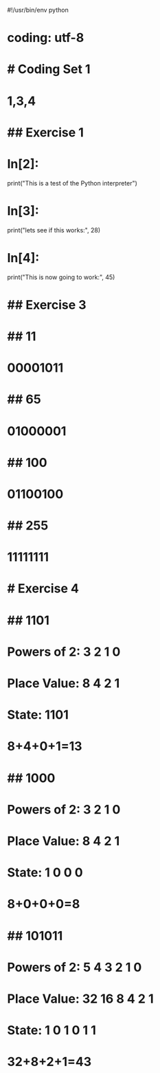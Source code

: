 #!/usr/bin/env python
# coding: utf-8

# # Coding Set 1
# 1,3,4

# ## Exercise 1

# In[2]:


print("This is a test of the Python interpreter")


# In[3]:


print("lets see if this works:", 28)


# In[4]:


print("This is now going to work:", 45)


# ## Exercise 3

# ## 11
# 00001011
# ## 65
# 01000001
# ## 100
# 01100100
# ## 255
# 11111111

# # Exercise 4

# ## 1101
# Powers of 2: 3 2 1 0
# Place Value: 8 4 2 1
# State: 1101
# 8+4+0+1=13

# ## 1000
# Powers of 2: 3 2 1 0
# Place Value: 8 4 2 1
# State: 1 0 0 0
# 8+0+0+0=8

# ## 101011
# Powers of 2: 5 4 3 2 1 0
# Place Value: 32 16 8 4 2 1
# State: 1 0 1 0 1 1
# 32+8+2+1=43
